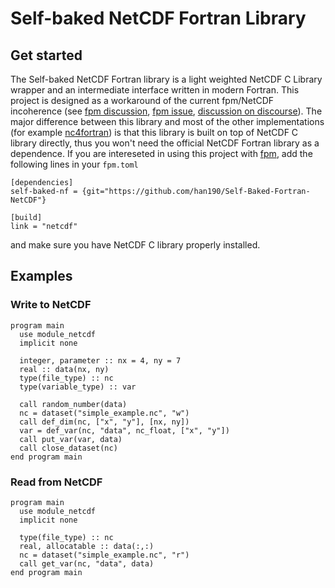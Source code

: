 # Self-baked NetCDF Fortran Library

## Get started
The Self-baked NetCDF Fortran library is a light weighted NetCDF C Library wrapper and an intermediate interface written in modern Fortran. This project is designed as a workaround of the current fpm/NetCDF incoherence (see [fpm discussion](https://github.com/fortran-lang/fpm/discussions/458), [fpm issue](https://github.com/fortran-lang/fpm/issues/17), [discussion on discourse](https://fortran-lang.discourse.group/t/using-netcdf-with-fpm/4225)). The major difference between this library and most of the other implementations (for example [nc4fortran](https://github.com/geospace-code/nc4fortran)) is that this library is built on top of NetCDF C library directly, thus you won't need the official NetCDF Fortran library as a dependence. If you are intereseted in using this project with [fpm](https://github.com/fortran-lang/fpm), add the following lines in your `fpm.toml`
```
[dependencies]
self-baked-nf = {git="https://github.com/han190/Self-Baked-Fortran-NetCDF"}

[build]
link = "netcdf"
```
and make sure you have NetCDF C library properly installed.

## Examples
### Write to NetCDF
```Fortran
program main
  use module_netcdf
  implicit none

  integer, parameter :: nx = 4, ny = 7
  real :: data(nx, ny)
  type(file_type) :: nc
  type(variable_type) :: var

  call random_number(data)
  nc = dataset("simple_example.nc", "w")
  call def_dim(nc, ["x", "y"], [nx, ny])
  var = def_var(nc, "data", nc_float, ["x", "y"])
  call put_var(var, data)
  call close_dataset(nc)
end program main
```
### Read from NetCDF
```Fortran
program main
  use module_netcdf
  implicit none

  type(file_type) :: nc
  real, allocatable :: data(:,:)
  nc = dataset("simple_example.nc", "r")
  call get_var(nc, "data", data)
end program main
